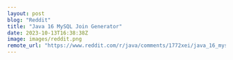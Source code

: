 ```yaml
---
layout: post
blog: "Reddit"
title: "Java 16 MySQL Join Generator"
date: 2023-10-13T16:38:38Z
image: images/reddit.png
remote_url: "https://www.reddit.com/r/java/comments/1772xei/java_16_mysql_join_generator/"
---
```

